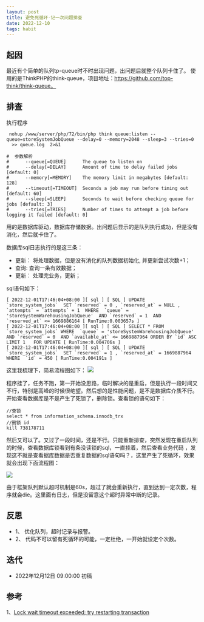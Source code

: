 ```yaml
---
layout: post 
title: 避免死循环-记一次问题排查
date: 2022-12-10 
tags: habit
---
```


## 起因

最近有个简单的队列tp-queue时不时出现问题，出问题后就整个队列卡住了。
使用的是ThinkPHP的think-queue，项目地址：https://github.com/top-think/think-queue。

## 排查

执行程序
```
 nohup /www/server/php/72/bin/php think queue:listen --queue=storeSystemJobQueue --delay=0 --memory=2048 --sleep=3 --tries=0
  >> queue.log  2>&1

#  参数解析  
#      --queue[=QUEUE]      The queue to listen on
#      --delay[=DELAY]      Amount of time to delay failed jobs [default: 0]
#      --memory[=MEMORY]    The memory limit in megabytes [default: 128]
#      --timeout[=TIMEOUT]  Seconds a job may run before timing out [default: 60]
#      --sleep[=SLEEP]      Seconds to wait before checking queue for jobs [default: 3]
#      --tries[=TRIES]      Number of times to attempt a job before logging it failed [default: 0]
```

用的是数据库驱动，数据库存储数据。出问题后显示的是队列执行成功，但是没有消化，然后就卡住了。

数据库sql日志执行的是这三条：

- 更新： 将处理数据，但是没有消化的队列数据初始化, 并更新尝试次数+1；
- 查询:  查询一条有效数据；
- 更新： 处理完业务，更新；

sql语句如下：
```
[ 2022-12-01T17:46:04+08:00 ][ sql ] [ SQL ] UPDATE `store_system_jobs`  SET `reserved` = 0 , `reserved_at` = NULL , `attempts` = `attempts` + 1  WHERE  `queue` = 'storeSystemWarehousingJobQueue'  AND `reserved` = 1  AND `reserved_at` <= 1669886164 [ RunTime:0.003657s ]
[ 2022-12-01T17:46:04+08:00 ][ sql ] [ SQL ] SELECT * FROM `store_system_jobs` WHERE  `queue` = 'storeSystemWarehousingJobQueue'  AND `reserved` = 0  AND `available_at` <= 1669887964 ORDER BY `id` ASC LIMIT 1   FOR UPDATE [ RunTime:0.004706s ]
[ 2022-12-01T17:46:04+08:00 ][ sql ] [ SQL ] UPDATE `store_system_jobs`  SET `reserved` = 1 , `reserved_at` = 1669887964  WHERE  `id` = 450 [ RunTime:0.004191s ]
```

这里我梳理下，简易流程图如下：
![](https://img.chunpat.cn/queue%400.png)

程序挂了，任务不跑，第一开始没思路，临时解决的是重启，但是执行一段时间又不行，特别是高峰的时候很绝望。然后想的是性能问题，是不是数据库介质不行。
开始查看数据库是不是产生了死锁了，删除锁。查看锁的语句如下：
```
//查锁
select * from information_schema.innodb_trx
//删锁 id
kill 738178711
```

然后又可以了。又过了一段时间，还是不行。只能重新排查，突然发现在重启队列的时候，查看数据库锁看到有条没读锁的sql，一直挂着，然后查看业务代码
，发现这不就是查看据库数据是否重复数据的sql语句吗？，这里产生了死循环，效果就会出现下面流程图：

![](https://img.chunpat.cn/queue%401.png)

由于框架队列默认超时机制是60s，超过了就会重新执行，直到达到一定次数，程序就会die。这里面有日志，但是没留意这个超时异常中断的记录。

## 反思

- 1、 优化队列，超时记录与报警。
- 2、 代码不可以留有死循环的可能，一定杜绝，一开始就设定个次数。

## 迭代

* 2022年12月12日 09:00:00 初稿

## 参考

1、[Lock wait timeout exceeded; try restarting transaction](https://blog.csdn.net/java__project/article/details/100137526)